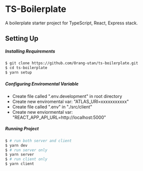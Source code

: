 # TS-Boilerplate

A boilerplate starter project for TypeScript, React, Express stack.

## Setting Up

##### Installing Requirements

```bash
$ git clone https://github.com/Orang-utan/ts-boilerplate.git
$ cd ts-boilerplate
$ yarn setup
```

##### Configuring Enviromental Variable

- Create file called ".env.development" in root directory
- Create new enviromental var: "ATLAS_URI=xxxxxxxxxxx"
- Create file called ".env" in "./src/client"
- Create new enviormental var: "REACT_APP_API_URL=http://localhost:5000"

##### Running Project

```bash
$ # run both server and client
$ yarn dev
$ # run server only
$ yarn server
$ # run client only
$ yarn client
```
